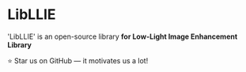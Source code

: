 # LibLLIE

'LibLLIE' is an open-source library **for Low-Light Image Enhancement Library**

⭐ Star us on GitHub — it motivates us a lot!